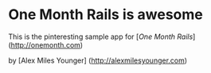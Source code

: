 # One Month Rails is awesome

This is the pinteresting sample app for [*One Month Rails*] (http://onemonth.com)

by [Alex Miles Younger] (http://alexmilesyounger.com)